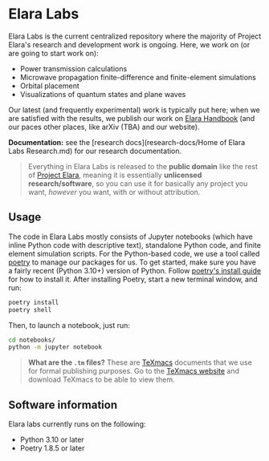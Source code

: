# Elara Labs

Elara Labs is the current centralized repository where the majority of Project Elara's research and development work is ongoing. Here, we work on (or are going to start work on):

- Power transmission calculations
- Microwave propagation finite-difference and finite-element simulations
- Orbital placement
- Visualizations of quantum states and plane waves

Our latest (and frequently experimental) work is typically put here; when we are satisfied with the results, we publish our work on [Elara Handbook](https://elaraproject.github.io/elara-handbook/) (and our paces other places, like arXiv (TBA) and our website). 

**Documentation:** see the [research docs](research-docs/Home of Elara Labs Research.md) for our research documentation.

> Everything in Elara Labs is released to the **public domain** like the rest of [Project Elara](https://github.com/elaraproject/), meaning it is essentially **unlicensed research/software**, so you can use it for basically any project you want, _however_ you want, with or without attribution.

## Usage

The code in Elara Labs mostly consists of Jupyter notebooks (which have inline Python code with descriptive text), standalone Python code, and finite element simulation scripts. For the Python-based code, we use a tool called [poetry](https://python-poetry.org/) to manage our packages for us. To get started, make sure you have a fairly recent (Python 3.10+) version of Python. Follow [poetry's install guide](https://python-poetry.org/docs/#installation) for how to install it. After installing Poetry, start a new terminal window, and run:

```sh
poetry install
poetry shell
```

Then, to launch a notebook, just run:

```sh
cd notebooks/
python -m jupyter notebook
```

> **What are the `.tm` files?** These are [TeXmacs](https://www.texmacs.org) documents that we use for formal publishing purposes. Go to the [TeXmacs website](https://www.texmacs.org) and download TeXmacs to be able to view them.

## Software information

Elara labs currently runs on the following:

- Python 3.10 or later
- Poetry 1.8.5 or later
